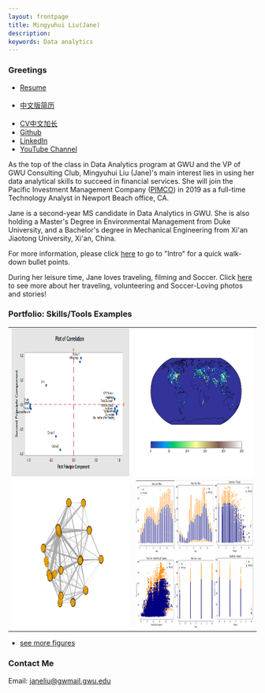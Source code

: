 ```yaml
---
layout: frontpage
title: Mingyuhui Liu(Jane)
description: 
keywords: Data analytics
---
```


### <a name="Bio"></a>Greetings
<div class="navbar">
  <div class="navbar-inner">
      <ul class="nav">
          <li><a href="{{ BASE_PATH }}/assets/Mingyuhui Liu(Jane).pdf">Resume</a></li>
          <li><a href="{{ BASE_PATH }}/assets/Jane.pdf">中文版简历</a></li>
          <li><a href="{{ BASE_PATH }}/assets/刘明宇汇CV.pdf">CV中文加长</a></li>
          <li><a href="https://mingyuhuiliu.github.io/">Github</a></li>
          <li><a href="https://www.linkedin.com/in/mingyuhuiliu/">LinkedIn</a></li>
          <li><a href="https://www.youtube.com/channel/UCZausmZa8HARVAX4GPt1ChQ">YouTube Channel</a></li>
      </ul>
  </div>
</div>

As the top of the class in Data Analytics program at GWU and the VP of GWU Consulting Club, Mingyuhui Liu (Jane)'s main interest lies in using her data analytical skills to succeed in financial services. She will join the Pacific Investment Management Company ([PIMCO](https://www.pimco.com/en-us)) in 2019 as a full-time Technology Analyst in Newport Beach office, CA. 

Jane is a second-year MS candidate in Data Analytics in GWU. She is also holding a Master's Degree in Environmental Management from Duke University, and a Bachelor's degree in Mechanical Engineering from Xi'an Jiaotong University, Xi'an, China. 

For more information, please click [here](https://mingyuhuiliu.github.io/pages/about.html) to go to "Intro" for a quick walk-down bullet points.

During her leisure time, Jane loves traveling, filming and Soccer. Click [here](https://mingyuhuiliu.github.io/pages/lifestyle.html) to see more about her traveling, volunteering and Soccer-Loving photos and stories!

### <a name="Portfolio"></a>Portfolio: Skills/Tools Examples

<table class="narrow">
<tr>
  <td class="left">
    <a href="pages/software.html#statistical">
        <img src="pages/loading.png" alt="PCA example" title="PCA example" style="width:400px;height:300px;"/>
    </a>
  </td>
  <td class="right">
    <a href="pages/Projects.html#master">
        <img src="pages/ECLIPSE2000ENESO2.png" alt="Matplotlib example" title="Matplotlib example" style="width:400px;height:300px;"/>
    </a>
  </td>
</tr>
<tr>
  <td class="left">
    <a href="pages/software.html#R">
        <img src="pages/egonetworks.png" alt="ego networks" title="Ego networks" style="width:400px;height:300px;"/>
    </a>
  </td>
  <td class="right">
    <a href="pages/Projects.html#capitalbikeshare">
        <img src="pages/image.png" alt="Business Intelligence" title="Business Intelligence" style="width:400px;height:300px;"/>
    </a>
  </td>
</tr>
</table>

<div class="navbar">
  <div class="navbar-inner">
      <ul class="nav">
          <li><a href="morefigs.html">see more figures</a></li>
      </ul>
  </div>
</div>

### <a name="ContactMe"></a>Contact Me
Email: janeliu@gwmail.gwu.edu
